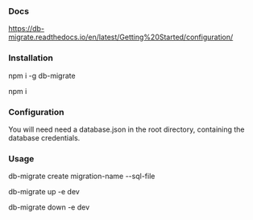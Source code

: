 

### Docs
https://db-migrate.readthedocs.io/en/latest/Getting%20Started/configuration/


### Installation
npm i -g db-migrate

npm i


### Configuration
You will need need a database.json in the root directory, containing the database credentials.


### Usage
db-migrate create migration-name --sql-file

db-migrate up -e dev

db-migrate down -e dev
